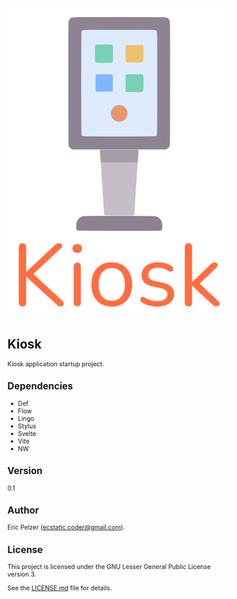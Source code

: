 ![](https://github.com/senselogic/KIOSK/blob/master/LOGO/kiosk.png)

# Kiosk

Kiosk application startup project.

## Dependencies

*   Def
*   Flow
*   Lingo
*   Stylus
*   Svelte
*   Vite
*   NW

## Version

0.1

## Author

Eric Pelzer (ecstatic.coder@gmail.com).

## License

This project is licensed under the GNU Lesser General Public License version 3.

See the [LICENSE.md](LICENSE.md) file for details.
